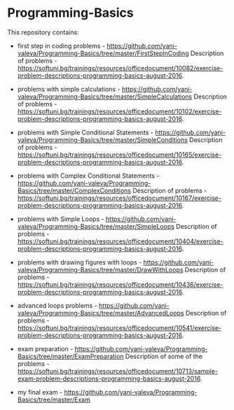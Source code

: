 # Programming-Basics
This repository contains:

- first step in coding problems - https://github.com/yani-valeva/Programming-Basics/tree/master/FirstStepInCoding
Description of problems - https://softuni.bg/trainings/resources/officedocument/10082/exercise-problem-descriptions-programming-basics-august-2016.

- problems with simple calculations - https://github.com/yani-valeva/Programming-Basics/tree/master/SimpleCalculations
Description of problems - https://softuni.bg/trainings/resources/officedocument/10102/exercise-problem-descriptions-programming-basics-august-2016.

- problems with Simple Conditional Statements - https://github.com/yani-valeva/Programming-Basics/tree/master/SimpleConditions
Description of problems - https://softuni.bg/trainings/resources/officedocument/10165/exercise-problem-descriptions-programming-basics-august-2016.

- problems with Complex Conditional Statements - https://github.com/yani-valeva/Programming-Basics/tree/master/ComplexConditions
Description of problems - https://softuni.bg/trainings/resources/officedocument/10167/exercise-problem-descriptions-programming-basics-august-2016.

- problems with Simple Loops - https://github.com/yani-valeva/Programming-Basics/tree/master/SimpleLoops
Description of problems - https://softuni.bg/trainings/resources/officedocument/10404/exercise-problem-descriptions-programming-basics-august-2016.

- problems with drawing figures with loops - https://github.com/yani-valeva/Programming-Basics/tree/master/DrawWithLoops
Description of problems - https://softuni.bg/trainings/resources/officedocument/10436/exercise-problem-descriptions-programming-basics-august-2016.

- advanced loops problems - https://github.com/yani-valeva/Programming-Basics/tree/master/AdvancedLoops
Description of problems - https://softuni.bg/trainings/resources/officedocument/10541/exercise-problem-descriptions-programming-basics-august-2016.

- exam preparation - https://github.com/yani-valeva/Programming-Basics/tree/master/ExamPreparation
Description of some of the problems - https://softuni.bg/trainings/resources/officedocument/10713/sample-exam-problem-descriptions-programming-basics-august-2016.

- my final exam - https://github.com/yani-valeva/Programming-Basics/tree/master/Exam
